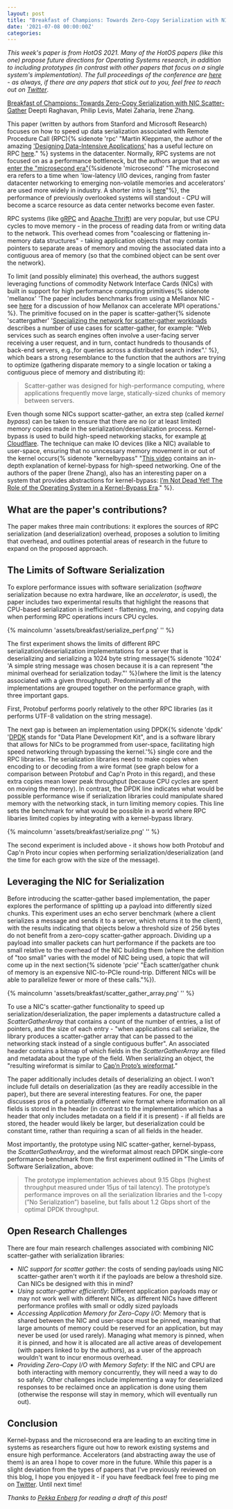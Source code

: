 ```yaml
---
layout: post
title: "Breakfast of Champions: Towards Zero-Copy Serialization with NIC Scatter-Gather"
date: '2021-07-08 00:00:00Z'
categories:
---
```


_This week's paper is from HotOS 2021. Many of the HotOS papers (like this one) propose future directions for Operating Systems research, in addition to including prototypes (in contrast with other papers that focus on a single system's implementation). The full proceedings of the conference are [here](https://sigops.org/s/conferences/hotos/2021/) - as always, if there are any papers that stick out to you, feel free to reach out on [Twitter](https://twitter.com/micahlerner)_.

[Breakfast of Champions: Towards Zero-Copy Serialization with NIC Scatter-Gather](https://www.sigops.org/s/conferences/hotos/2021/papers/hotos21-s10-raghavan.pdf) Deepti Raghavan, Philip Levis, Matei Zaharia, Irene Zhang.

This paper (written by authors from Stanford and Microsoft Research) focuses on how to speed up data serialization associated with Remote Procedure Call (RPC){% sidenote 'rpc' "Martin Kleppman, the author of the amazing ['Designing Data-Intensive Applications'](https://dataintensive.net/) has a useful lecture on RPC [here](https://www.youtube.com/watch?v=S2osKiqQG9s)." %} systems in the datacenter. Normally, RPC systems are not focused on as a performance bottleneck, but the authors argue that as we [enter the "microsecond era"](https://cacm.acm.org/magazines/2017/4/215032-attack-of-the-killer-microseconds/fulltext){%sidenote 'microsecond' "The microsecond era refers to a time when 'low-latency I/IO devices, ranging from faster datacenter networking to emerging non-volatile memories and accelerators' are used more widely in industry. A shorter intro is [here](https://www.youtube.com/watch?v=XEsR5kPHWeU)"%}, the performance of previously overlooked systems will standout - CPU will become a scarce resource as data center networks become even faster.

RPC systems (like [gRPC](https://grpc.io/) and [Apache Thrift](https://thrift.apache.org/)) are very popular, but use CPU cycles to move memory - in the process of reading data from or writing data to the network. This overhead comes from "coalescing or flattening in-memory data structures" - taking application objects that may contain pointers to separate areas of memory and moving the associated data into a contiguous area of memory (so that the combined object can be sent over the network).

To limit (and possibly eliminate) this overhead, the authors suggest leveraging functions of commodity Network Interface Cards (NICs) with built in support for high performance computing primitives{% sidenote 'mellanox' 'The paper includes benchmarks from using a Mellanox NIC - see [here](https://www.nextplatform.com/2015/11/12/mellanox-turns-infiniband-switches-into-mpi-accelerators/) for a discussion of how Mellanox can accelerate MPI operations.' %}. The primitive focused on in the paper is scatter-gather{% sidenote 'scattergather' '[Specializing the network for scatter-gather workloads](https://people.inf.ethz.ch/asingla/papers/socc20-scattergather.pdf) describes a number of use cases for scatter-gather, for example: "Web services such as search engines often involve a user-facing server receiving a user request, and in turn, contact hundreds to thousands of back-end servers, e.g.,for queries across a distributed search index".' %}, which bears a strong resemblance to the function that the authors are trying to optimize (gathering disparate memory to a single location or taking a contiguous piece of memory and distributing it):

> Scatter-gather was designed for high-performance computing, where applications frequently move large, statically-sized chunks of memory between servers.

Even though some NICs support scatter-gather, an extra step (called _kernel bypass_) can be taken to ensure that there are no (or at least limited) memory copies made in the serialization/deserialization process. Kernel-bypass is used to build high-speed networking stacks, for example [at Cloudflare](https://blog.cloudflare.com/kernel-bypass/). The technique can make IO devices (like a NIC) available to user-space, ensuring that no unncessary memory movement in or out of the kernel occurs{% sidenote "kernelbypass" "[This video](https://www.youtube.com/watch?v=MpjlWt7fvrw) contains an in-depth explanation of kernel-bypass for high-speed networking. One of the authors of the paper (Irene Zhang), also has an interesting paper on a system that provides abstractions for kernel-bypass: [I’m Not Dead Yet! The Role of the Operating System in a Kernel-Bypass Era](https://irenezhang.net/papers/demikernel-hotos19.pdf)." %}. 

## What are the paper's contributions?

The paper makes three main contributions: it explores the sources of RPC serialization (and deserialization) overhead, proposes a solution to limiting that overhead, and outlines potential areas of research in the future to expand on the proposed approach.

## The Limits of Software Serialization

To explore performance issues with software serialization (_software_ serialization because no extra hardware, like an _accelerator_, is used), the paper includes two experimental results that highlight the reasons that CPU-based serialization is inefficient - flattening, moving, and copying data when performing RPC operations incurs CPU cycles.

{% maincolumn 'assets/breakfast/serialize_perf.png' '' %}

The first experiment shows the limits of different RPC serialization/deserialization implementations for a server that is deserializing and serializing a 1024 byte string message{% sidenote '1024' 'A simple string message was chosen because it is a can represent "the minimal overhead for serialization today."' %}(where the limit is the latency associated with a given throughput). Predominantly all of the implementations are grouped together on the performance graph, with three important gaps. 

First, Protobuf performs poorly relatively to the other RPC libraries (as it performs UTF-8 validation on the string message). 

The next gap is between an implementation using DPDK{% sidenote 'dpdk' '[DPDK](https://doc.dpdk.org/guides/prog_guide/overview.html) stands for "Data Plane Development Kit", and is a software library that allows for NICs to be programmed from user-space, facilitating high speed networking through bypassing the kernel.'%} single core and the RPC libraries. The serialization libraries need to make copies when encoding to or decoding from a wire format (see graph below for a comparison between Protobuf and Cap'n Proto in this regard), and these extra copies mean lower peak throughput (because CPU cycles are spent on moving the memory). In contrast, the DPDK line indicates what would be possible performance wise if serialization libraries could manipulate shared memory with the networking stack, in turn limiting memory copies. This line sets the benchmark for what would be possible in a world where RPC libaries limited copies by integrating with a kernel-bypass library.

{% maincolumn 'assets/breakfast/serialize.png' '' %}

The second experiment is included above - it shows how both Protobuf and Cap'n Proto incur copies when performing serialization/deserialization (and the time for each grow with the size of the message).

## Leveraging the NIC for Serialization

Before introducing the scatter-gather based implementation, the paper explores the performance of splitting up a payload into differently sized chunks. This experiment uses an echo server benchmark (where a client serializes a message and sends it to a server, which returns it to the client), with the results indicating that objects below a threshold size of 256 bytes do not benefit from a zero-copy scatter-gather approach. Dividing up a payload into smaller packets can hurt performance if the packets are too small relative to the overhead of the NIC building them (where the definition of "too small" varies with the model of NIC being used, a topic that will come up in the next section{% sidenote 'pcie' "Each scatter/gather chunk of memory is an expensive NIC-to-PCIe round-trip. Different NICs will be able to parallelize fewer or more of these calls."%}).

{% maincolumn 'assets/breakfast/scatter_gather_array.png' '' %}

To use a NIC's scatter-gather functionality to speed up serialization/deserialization, the paper implements a datastructure called a _ScatterGatherArray_ that contains a count of the number of entries, a list of pointers, and the size of each entry - "when applications call serialize, the library produces a scatter-gather array that can be passed to the networking stack instead of a single contiguous buffer". An associated header contains a bitmap of which fields in the _ScatterGatherArray_ are filled and metadata about the type of the field. When serializing an object, the "resulting wireformat is similar to [Cap’n Proto’s wireformat](https://capnproto.org/encoding.html)."

The paper additionally includes details of deserializing an object. I won't include full details on deserialization (as they are readily accessible in the paper), but there are several interesting features. For one, the paper discusses pros of a potentially different wire format where information on all fields is stored in the header (in contrast to the implementation which has a header that only includes metadata on a field if it is present) - if all fields are stored, the header would likely be larger, but deserialization could be constant time, rather than requiring a scan of all fields in the header. 

Most importantly, the prototype using NIC scatter-gather, kernel-bypass, the _ScatterGatherArray_, and the wireformat almost reach DPDK single-core performance benchmark from the first experiment outlined in "The Limits of Software Serialization_ above:

> The prototype implementation achieves about 9.15 Gbps (highest throughput measured under 15μs of tail latency). The prototype’s performance improves on all the serialization libraries and the 1-copy (”No Serialization”) baseline, but falls about 1.2 Gbps short of the optimal DPDK throughput.

## Open Research Challenges

There are four main research challenges associated with combining NIC scatter-gather with serialization libraries:

- _NIC support for scatter gather_: the costs of sending payloads using NIC scatter-gather aren't worth it if the payloads are below a threshold size. Can NICs be designed with this in mind?
- _Using scatter-gather efficiently_: Different application payloads may or may not work well with different NICs, as different NICs have different performance profiles with small or oddly sized payloads
- _Accessing Application Memory for Zero-Copy I/O_: Memory that is shared between the NIC and user-space must be pinned, meaning that large amounts of memory could be reserved for an application, but may never be used (or used rarely). Managing what memory is pinned, when it is pinned, and how it is allocated are all active areas of developement (with papers linked to by the authors), as a user of the approach wouldn't want to incur enormous overhead.
- _Providing Zero-Copy I/O with Memory Safety_: If the NIC and CPU are both interacting with memory concurrently, they will need a way to do so safely. Other challenges include implementing a way for deserialized responses to be reclaimed once an application is done using them (otherwise the response will stay in memory, which will eventually run out).

## Conclusion

Kernel-bypass and the microsecond era are leading to an exciting time in systems as researchers figure out how to rework existing systems and ensure high performance. Accelerators (and abstracting away the use of them) is an area I hope to cover more in the future. While this paper is a slight deviation from the types of papers that I've previously reviewed on this blog, I hope you enjoyed it - if you have feedback feel free to ping me on [Twitter](https://twitter.com/micahlerner). Until next time!

_Thanks to [Pekka Enberg](https://twitter.com/penberg) for reading a draft of this post!_